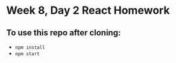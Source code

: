 # Week 8, Day 2 React Homework
## To use this repo after cloning:
-  ```npm install```
-  ```npm start```